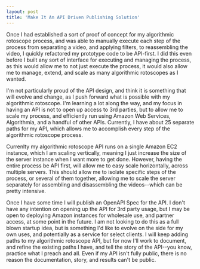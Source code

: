 ```yaml
---
layout: post
title: 'Make It An API Driven Publishing Solution'
---
```

<p>Once I had established a sort of proof of concept for my algorithmic rotoscope process, and was able to manually execute each step of the process from separating a video, and applying filters, to reassembling the video, I quickly refactored my prototype code to be API-first. I did this even before I built any sort of interface for executing and managing the process, as this would allow me to not just execute the process, it would also allow me to manage, extend, and scale as many algorithmic rotoscopes as I wanted.</p>
<p>I'm not particularly proud of the API design, and think it is something that will evolve and change, as I push forward what is possible with my algorithmic rotoscope. I'm learning a lot along the way, and my focus in having an API is not to open up access to 3rd parties, but to allow me to scale my process, and efficiently run using Amazon Web Services, Algorithmia, and a handful of other APIs. Currently, I have about 25 separate paths for my API, which allows me to accomplish every step of the algorithmic rotoscope process.&nbsp;</p>
<p>Currenlty my algorithmic rotoscope API runs on a single Amazon EC2 instance, which I am scaling vertically, meaning I just increase the size of the server instance when I want more to get done. However, having the entire process be API first, will allow me to easy scale horizontally, across multiple servers. This should allow me to isolate specific steps of the process, or several of them together, allowing me to scale the server separately for assembling and disassembling the videos--which can be pretty intensive.</p>
<p>Once I have some time I will publish an OpenAPI Spec for the API. I don't have any intention on opening up the API for 3rd party usage, but I may be open to deploying Amazon instances for wholesale use, and partner access, at some point in the future. I am not looking to do this as a full blown startup idea, but is something I'd like to evolve on the side for my own uses, and potentially as a service for select clients. I will keep adding paths to my algorithmic rotoscope API, but for now I'll work to document, and refine the existing paths I have, and tell the story of the API--you know, practice what I preach and all. Even if my API isn't fully public, there is no reason the documentation, story, and results can't be public.&nbsp;</p>